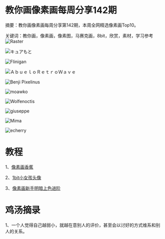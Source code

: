 # 教你画像素画每周分享142期

摘要：教你画像素画每周分享第142期，本周全网精选像素画Top10。

关键词：教你画，像素画，像素图，马赛克画，8bit，欣赏，素材，学习参考
![Raster](https://files.mdnice.com/user/10493/3f95122c-2741-478d-b409-90fdf9dbf0d0.png)

![キュアもと ](https://files.mdnice.com/user/10493/b3c2a3bc-3f2b-430d-a282-bbbcd3ccef6e.jpeg)

![Flinigan](https://files.mdnice.com/user/10493/b0078d0d-46dd-4cb1-b29a-5291a20acd01.png)

![ＡｂｕｅｌｏＲｅｔｒｏＷａｖｅ](https://files.mdnice.com/user/10493/94f1bf5f-1ff3-4120-9cbf-db9cae44a9ea.png)

![Benji Pixelinus](https://files.mdnice.com/user/10493/721a631e-8255-4b7d-82a6-37ca68e17eac.png)

![moawko](https://files.mdnice.com/user/10493/a7215e96-8ccc-4fa7-a696-579ef9e6ccc8.png)

![Wolfenoctis](https://files.mdnice.com/user/10493/fb8fcbb7-9a9b-4fcc-9d58-e1590d8f5cb0.png)

![giuseppe](https://files.mdnice.com/user/10493/3a46f4ec-04e0-43eb-a17f-6415e5a26ae4.png)

![Mima](https://files.mdnice.com/user/10493/528b20de-6de6-48bf-b612-03de3d90753b.jpeg)

![echerry](https://files.mdnice.com/user/10493/36ddf08f-8358-4ecd-a2ef-5b335c3ddc68.png)


# 教程

1、[像素画香蕉](https://mp.weixin.qq.com/s/wopR1dm2UeTvcChh9jQJKA)

2、[1bit小女孩头像](https://mp.weixin.qq.com/s/q_peoOXCFrj4fagW9thlsg)

3、[像素画新手明暗上色进阶](https://mp.weixin.qq.com/s/16xIjebtGTucLAA59whTIw)


# 鸡汤摘录

1、一个人觉得自己越弱小，就越在意别人的评价，甚至会以讨好的方式维系和别人的关系。


